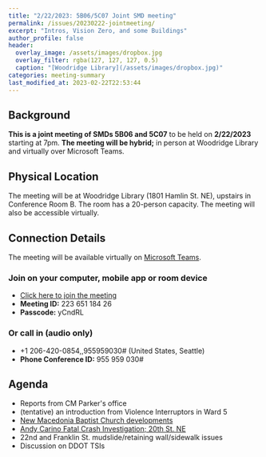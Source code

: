 ```yaml
---
title: "2/22/2023: 5B06/5C07 Joint SMD meeting"
permalink: /issues/20230222-jointmeeting/
excerpt: "Intros, Vision Zero, and some Buildings"
author_profile: false
header:
  overlay_image: /assets/images/dropbox.jpg
  overlay_filter: rgba(127, 127, 127, 0.5)
  caption: "[Woodridge Library](/assets/images/dropbox.jpg)"
categories: meeting-summary
last_modified_at: 2023-02-22T22:53:44
---
```

## Background
**This is a joint meeting of SMDs 5B06 and 5C07** to be held on **2/22/2023** starting at 7pm. **The meeting will be hybrid;** in person at Woodridge Library and virtually over Microsoft Teams.

## Physical Location
The meeting will be at Woodridge Library (1801 Hamlin St. NE), upstairs in Conference Room B. The room has a 20-person capacity. The meeting will also be accessible virtually.

## Connection Details
The meeting will be available virtually on [Microsoft Teams](https://www.microsoft.com/en-us/microsoft-teams/download-app).
### Join on your computer, mobile app or room device
- [Click here to join the meeting](https://teams.microsoft.com/l/meetup-join/19%3ameeting_YTJjOWU0ZjktMWU3Mi00YmE2LTkyYjUtYmUzYzJlMWE2NGUy%40thread.v2/0?context=%7b%22Tid%22%3a%228fe449f1-8b94-4fb7-9906-6f939da82d73%22%2c%22Oid%22%3a%22fe41fa96-a564-4c7e-bcd4-e44346276d35%22%7d)
- **Meeting ID:** 223 651 184 26
- **Passcode:** yCndRL

### Or call in (audio only)
- +1 206-420-0854,,955959030# (United States, Seattle)
- **Phone Conference ID:** 955 959 030#

## Agenda
- Reports from CM Parker's office
- (tentative) an introduction from Violence Interruptors in Ward 5
- [New Macedonia Baptist Church developments](/issues/2026jackson/)
- [Andy Carino Fatal Crash Investigation; 20th St. NE](/issues/20thst/)
- 22nd and Franklin St. mudslide/retaining wall/sidewalk issues
- Discussion on DDOT TSIs